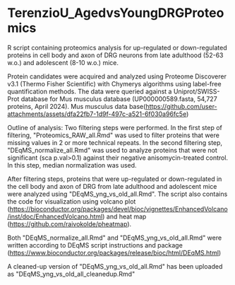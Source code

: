 # TerenzioU_AgedvsYoungDRGProteomics
R script containing proteomics analysis for up-regulated or down-regulated proteins in cell body and axon of DRG neurons from late adulthood (52-63 w.o.) and adolescent (8-10 w.o.) mice.

Protein candidates were acquired and analyzed using Proteome Discoverer v3.1 (Thermo Fisher Scientific) with Chymerys algorithms using label-free quantification methods. The data were queried against a Uniprot/SWISS-Prot database for Mus musculus database (UP000000589.fasta, 54,727 proteins, April 2024). Mus musculus data base(https://github.com/user-attachments/assets/dfa22fb7-1d9f-497c-a521-6f030a96fc5e)

Outline of analysis: 
Two filtering steps were performed. In the first step of filtering, "Proteomics_RAW_all.Rmd" was used to filter proteins that were missing values in 2 or more technical repeats. In the second filtering step, "DEqMS_normalize_all.Rmd" was used to analyze proteins that were not significant (sca p.val>0.1) against their negative anisomycin-treated control. In this step, median normalization was used. 

After filtering steps, proteins that were up-regulated or down-regulated in the cell body and axon of DRG from late adulthood and adolescent mice were analyzed using "DEqMS_yng_vs_old_all.Rmd". The script also contains the code for visualization using volcano plot (https://bioconductor.org/packages/devel/bioc/vignettes/EnhancedVolcano/inst/doc/EnhancedVolcano.html) and heat map (https://github.com/raivokolde/pheatmap). 

Both "DEqMS_normalize_all.Rmd" and "DEqMS_yng_vs_old_all.Rmd" were written according to DEqMS script instructions and package (https://www.bioconductor.org/packages/release/bioc/html/DEqMS.html) 

A cleaned-up version of "DEqMS_yng_vs_old_all.Rmd" has been uploaded as "DEqMS_yng_vs_old_all_cleanedup.Rmd"




